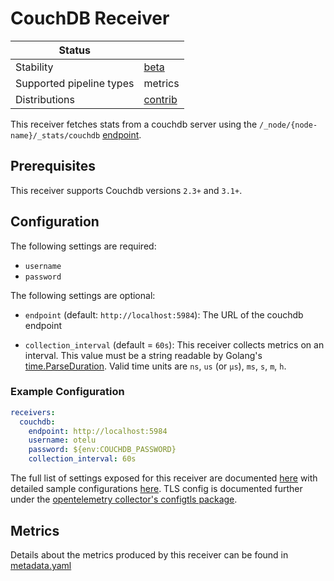 # CouchDB Receiver

<!-- status autogenerated section -->
| Status                   |           |
| ------------------------ |-----------|
| Stability                | [beta]   |
| Supported pipeline types | metrics   |
| Distributions            | [contrib] |

[beta]: https://github.com/open-telemetry/opentelemetry-collector#beta
[contrib]: https://github.com/open-telemetry/opentelemetry-collector-releases/tree/main/distributions/otelcol-contrib
<!-- end autogenerated section -->

This receiver fetches stats from a couchdb server using the `/_node/{node-name}/_stats/couchdb` [endpoint](https://docs.couchdb.org/en/latest/api/server/common.html#node-node-name-stats).

## Prerequisites

This receiver supports Couchdb versions `2.3+` and `3.1+`.

## Configuration

The following settings are required:

- `username`
- `password`

The following settings are optional:

- `endpoint` (default: `http://localhost:5984`): The URL of the couchdb endpoint

- `collection_interval` (default = `60s`): This receiver collects metrics on an interval. This value must be a string readable by Golang's [time.ParseDuration](https://pkg.go.dev/time#ParseDuration). Valid time units are `ns`, `us` (or `µs`), `ms`, `s`, `m`, `h`.

### Example Configuration

```yaml
receivers:
  couchdb:
    endpoint: http://localhost:5984
    username: otelu
    password: ${env:COUCHDB_PASSWORD}
    collection_interval: 60s
```

The full list of settings exposed for this receiver are documented [here](./config.go) with detailed sample configurations [here](./testdata/config.yaml). TLS config is documented further under the [opentelemetry collector's configtls package](https://github.com/open-telemetry/opentelemetry-collector/blob/main/config/configtls/README.md).

## Metrics

Details about the metrics produced by this receiver can be found in [metadata.yaml](./metadata.yaml)

[beta]: https://github.com/open-telemetry/opentelemetry-collector#beta
[contrib]: https://github.com/open-telemetry/opentelemetry-collector-releases/tree/main/distributions/otelcol-contrib
